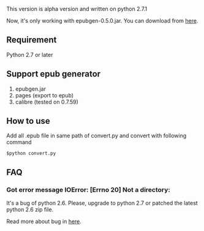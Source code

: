 This version is alpha version and written on python 2.7.1

Now, it's only working with epubgen-0.5.0.jar. You can download from [here](http://code.google.com/p/epub-tools/downloads/detail?name=epubgen-0.5.0.jar&can=2 "epubgen").

Requirement
-----------
Python 2.7 or later

Support epub generator
----------------------
1. epubgen.jar
2. pages (export to epub)
3. calibre (tested on 0.7.59)

How to use
----------

Add all .epub file in same path of convert.py and convert with following command

	$python convert.py

FAQ
---

### Got error message IOError: [Errno 20] Not a directory:

It's a bug of python 2.6. Please, upgrade to python 2.7 or patched the latest python 2.6 zip file.

Read more about bug in [here](http://stackoverflow.com/questions/2928373/extracting-a-app-from-a-zip-file-in-python-using-zipfile/2935330#2935330 "").